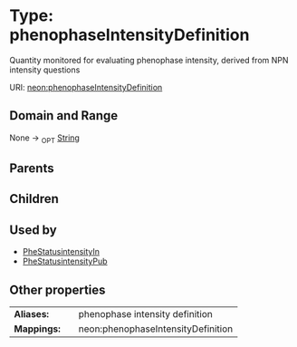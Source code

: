 
# Type: phenophaseIntensityDefinition


Quantity monitored for evaluating phenophase intensity, derived from NPN intensity questions

URI: [neon:phenophaseIntensityDefinition](https://data.neonscience.org/phenophaseIntensityDefinition)


## Domain and Range

None ->  <sub>OPT</sub> [String](types/String.md)

## Parents


## Children


## Used by

 * [PheStatusintensityIn](PheStatusintensityIn.md)
 * [PheStatusintensityPub](PheStatusintensityPub.md)

## Other properties

|  |  |  |
| --- | --- | --- |
| **Aliases:** | | phenophase intensity definition |
| **Mappings:** | | neon:phenophaseIntensityDefinition |

